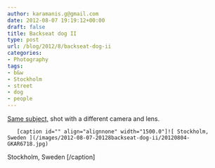 ```yaml
---
author: karamanis.g@gmail.com
date: 2012-08-07 19:19:12+00:00
draft: false
title: Backseat dog II
type: post
url: /blog/2012/8/backseat-dog-ii
categories:
- Photography
tags:
- b&w
- Stockholm
- street
- dog
- people
---
```


[Same subject,](http://www.georgioskaramanis.com/blog/2012/8/backseat-dog) shot with a different camera and lens.


  
       [caption id="" align="alignnone" width="1500.0"]![ Stockholm, Sweden ](/images/2012-08-07-20128backseat-dog-ii/20120804-GKAR6718.jpg)
 Stockholm, Sweden [/caption]
